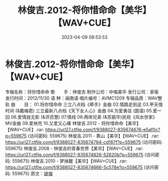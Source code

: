 ﻿---
title: 林俊吉.2012-将你惜命命【美华】【WAV+CUE】
date: 2023-04-09 08:53:53
categories: 闽南语(台语)
tags: 华语中文
---
# 林俊吉.2012-将你惜命命【美华】【WAV+CUE】

专辑名称：将你惜命命
歌　　手：林俊吉
制作公司：中唱美华
发行公司：家瑜
发行时间：2012/11/30
语 种：闽南语
唱片编号：AVMC1209
专辑品质：WAV整轨
曲　　目：
01.将你惜命命 三立八点档《牵手》金曲
02.情路走到这
03.甲天借时间 (&戴梅君) 三立最新八点档《天下女人心》金曲
04.为爱勇往 (国语)
05.爱一回
06.爱情拢无影 (&洪百慧)
07.情线
08.两岸兄弟 (&苏振华)民视《风水世家》MV金曲
09.爱袂完
10.又爱又心痛
林俊吉.2012 - 将你惜命命【美华】【WAV+CUE】.rar: https://url27.ctfile.com/f/9388027-835674676-e5af0c?p=559675
(访问密码: 559675)
林俊吉.2011 - 靠山【美华】【WAV+CUE】.rar: https://url27.ctfile.com/f/9388027-835674794-cd167f?p=559675
(访问密码: 559675)
林俊吉.2008 - 林俊吉的青春世界【美华】【WAV+CUE】.rar: https://url27.ctfile.com/f/9388027-835674826-52620b?p=559675
(访问密码: 559675)
林俊吉.2010 - 梦抹醒【美华】【WAV+CUE】.rar: https://url27.ctfile.com/f/9388027-835674666-5c578e?p=559675
(访问密码: 559675)
原文：[链接](https://blog.sina.com.cn/s/blog_1647c7e76010311cy.html)